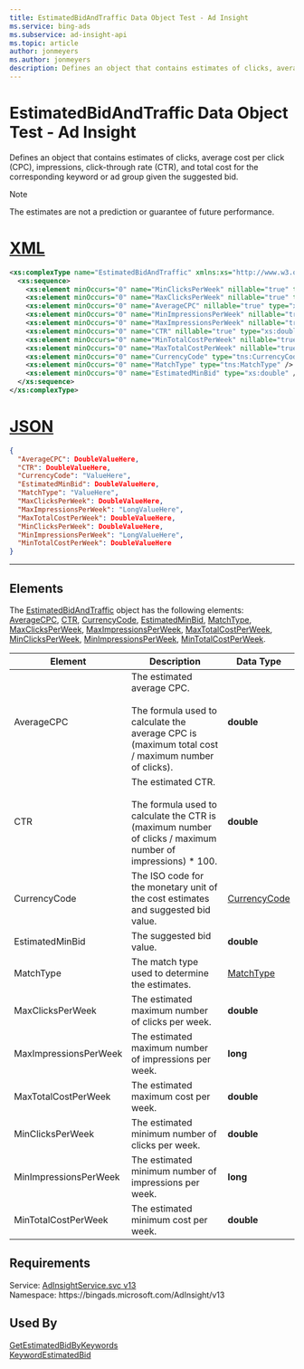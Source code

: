 ```yaml
---
title: EstimatedBidAndTraffic Data Object Test - Ad Insight
ms.service: bing-ads
ms.subservice: ad-insight-api
ms.topic: article
author: jonmeyers
ms.author: jonmeyers
description: Defines an object that contains estimates of clicks, average cost per click (CPC), impressions, click-through rate (CTR), and total cost for the corresponding keyword or ad group given the suggested bid.(test)
---
```

# EstimatedBidAndTraffic Data Object Test - Ad Insight
Defines an object that contains estimates of clicks, average cost per click (CPC), impressions, click-through rate (CTR), and total cost for the corresponding keyword or ad group given the suggested bid.

> [!NOTE]
> The estimates are not a prediction or guarantee of future performance.

# [XML](#tab/xml)

```xml
<xs:complexType name="EstimatedBidAndTraffic" xmlns:xs="http://www.w3.org/2001/XMLSchema">
  <xs:sequence>
    <xs:element minOccurs="0" name="MinClicksPerWeek" nillable="true" type="xs:double" />
    <xs:element minOccurs="0" name="MaxClicksPerWeek" nillable="true" type="xs:double" />
    <xs:element minOccurs="0" name="AverageCPC" nillable="true" type="xs:double" />
    <xs:element minOccurs="0" name="MinImpressionsPerWeek" nillable="true" type="xs:long" />
    <xs:element minOccurs="0" name="MaxImpressionsPerWeek" nillable="true" type="xs:long" />
    <xs:element minOccurs="0" name="CTR" nillable="true" type="xs:double" />
    <xs:element minOccurs="0" name="MinTotalCostPerWeek" nillable="true" type="xs:double" />
    <xs:element minOccurs="0" name="MaxTotalCostPerWeek" nillable="true" type="xs:double" />
    <xs:element minOccurs="0" name="CurrencyCode" type="tns:CurrencyCode" />
    <xs:element minOccurs="0" name="MatchType" type="tns:MatchType" />
    <xs:element minOccurs="0" name="EstimatedMinBid" type="xs:double" />
  </xs:sequence>
</xs:complexType>
```

# [JSON](#tab/json)

```json
{
  "AverageCPC": DoubleValueHere,
  "CTR": DoubleValueHere,
  "CurrencyCode": "ValueHere",
  "EstimatedMinBid": DoubleValueHere,
  "MatchType": "ValueHere",
  "MaxClicksPerWeek": DoubleValueHere,
  "MaxImpressionsPerWeek": "LongValueHere",
  "MaxTotalCostPerWeek": DoubleValueHere,
  "MinClicksPerWeek": DoubleValueHere,
  "MinImpressionsPerWeek": "LongValueHere",
  "MinTotalCostPerWeek": DoubleValueHere
}
```

-----

## <a name="elements"></a>Elements

The [EstimatedBidAndTraffic](estimatedbidandtraffic.md) object has the following elements: [AverageCPC](#averagecpc), [CTR](#ctr), [CurrencyCode](#currencycode), [EstimatedMinBid](#estimatedminbid), [MatchType](#matchtype), [MaxClicksPerWeek](#maxclicksperweek), [MaxImpressionsPerWeek](#maximpressionsperweek), [MaxTotalCostPerWeek](#maxtotalcostperweek), [MinClicksPerWeek](#minclicksperweek), [MinImpressionsPerWeek](#minimpressionsperweek), [MinTotalCostPerWeek](#mintotalcostperweek).

|Element|Description|Data Type|
|-----------|---------------|-------------|
|<a name="averagecpc"></a>AverageCPC|The estimated average CPC.<br/><br/>The formula used to calculate the average CPC is (maximum total cost / maximum number of clicks).|**double**|
|<a name="ctr"></a>CTR|The estimated CTR.<br/><br/>The formula used to calculate the CTR is (maximum number of clicks / maximum number of impressions) &#42; 100.|**double**|
|<a name="currencycode"></a>CurrencyCode|The ISO code for the monetary unit of the cost estimates and suggested bid value.|[CurrencyCode](currencycode.md)|
|<a name="estimatedminbid"></a>EstimatedMinBid|The suggested bid value.|**double**|
|<a name="matchtype"></a>MatchType|The match type used to determine the estimates.|[MatchType](matchtype.md)|
|<a name="maxclicksperweek"></a>MaxClicksPerWeek|The estimated maximum number of clicks per week.|**double**|
|<a name="maximpressionsperweek"></a>MaxImpressionsPerWeek|The estimated maximum number of impressions per week.|**long**|
|<a name="maxtotalcostperweek"></a>MaxTotalCostPerWeek|The estimated maximum cost per week.|**double**|
|<a name="minclicksperweek"></a>MinClicksPerWeek|The estimated minimum number of clicks per week.|**double**|
|<a name="minimpressionsperweek"></a>MinImpressionsPerWeek|The estimated minimum number of impressions per week.|**long**|
|<a name="mintotalcostperweek"></a>MinTotalCostPerWeek|The estimated minimum cost per week.|**double**|

## Requirements
Service: [AdInsightService.svc v13](https://adinsight.api.bingads.microsoft.com/Api/Advertiser/AdInsight/v13/AdInsightService.svc)  
Namespace: https\://bingads.microsoft.com/AdInsight/v13  

## Used By
[GetEstimatedBidByKeywords](getestimatedbidbykeywords.md)  
[KeywordEstimatedBid](keywordestimatedbid.md)  
